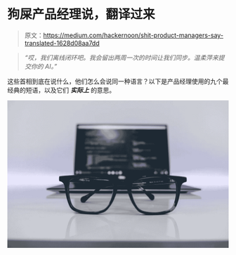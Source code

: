 # 狗屎产品经理说，翻译过来

> 原文：<https://medium.com/hackernoon/shit-product-managers-say-translated-1628d08aa7dd>

> *“哎，我们离线闭环吧。我会留出两周一次的时间让我们同步。温柔萍来提交你的 AI。”*

这些首相到底在说什么，他们怎么会说同一种语言？以下是产品经理使用的九个最经典的短语，以及它们 ***实际上*** 的意思。

![](img/984627ee23ec9b7b5b71b56623d0978c.png)